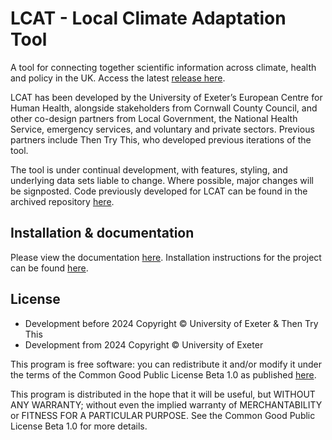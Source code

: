 # LCAT - Local Climate Adaptation Tool

A tool for connecting together scientific information across climate,
health and policy in the UK. Access the latest [release here](https://lcat.uk/).

LCAT has been developed by the University of Exeter’s European Centre for Human Health, alongside stakeholders from Cornwall County Council, and other co-design partners from Local Government, the National Health Service, emergency services, and voluntary and private sectors. Previous partners include Then Try This, who developed previous iterations of the tool.

The tool is under continual development, with features, styling, and underlying data sets liable to change. Where possible, major changes will be signposted. Code previously developed for LCAT can be found in the archived repository [here](https://github.com/UniExeterRSE/LCAT-archived).

## Installation & documentation

Please view the documentation [here](https://github.com/Uni-of-Exeter/research.LCAT.public/blob/main/docs/). Installation instructions for the project can be found [here](https://github.com/Uni-of-Exeter/research.LCAT.public/blob/main/docs/1-install.md/).

## License

* Development before 2024 Copyright © University of Exeter & Then Try This
* Development from 2024 Copyright © University of Exeter

This program is free software: you can redistribute it and/or modify
it under the terms of the Common Good Public License Beta 1.0 as
published [here](http://www.cgpl.org).

This program is distributed in the hope that it will be useful,
but WITHOUT ANY WARRANTY; without even the implied warranty of
MERCHANTABILITY or FITNESS FOR A PARTICULAR PURPOSE. See the
Common Good Public License Beta 1.0 for more details.
